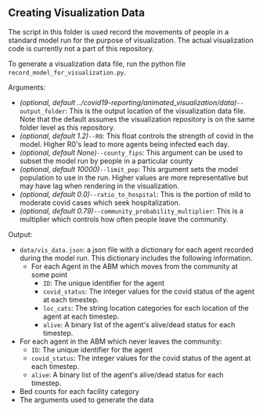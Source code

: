 ## Creating Visualization Data

The script in this folder is used record the movements of people in a standard model run for the purpose of visualization. The actual visualization code is currently not a part of this repository.

To generate a visualization data file, run the python file `record_model_for_visualization.py`.

Arguments:
  * *(optional, default ../covid19-reporting/animated_visualization/data)*`--output_folder`: This is the output location of the visualization data file. Note that the default assumes the visualization repository is on the same folder level as this repository.
  * *(optional, default 1.2)*`--R0`: This float controls the strength of covid in the model. Higher R0's lead to more agents being infected each day.
  * *(optional, default None)*`--county_fips`: This argument can be used to subset the model run by people in a particular county
  * *(optional, default 10000)*`--limit_pop`: This argument sets the model population to use in the run. Higher values are more representative but may have lag when rendering in the visualization.
  * *(optional, default 0.0)*`--ratio_to_hospital`: This is the portion of mild to moderate covid cases which seek hospitalization.
  * *(optional, default 0.79)*`--community_probability_multiplier`: This is a multiplier which controls how often people leave the community.


Output:
  * `data/vis_data.json`: a json file with a dictionary for each agent recorded during the model run. This dictionary includes the following information.
    * For each Agent in the ABM which moves from the community at some point
       * `ID`: The unique identifier for the agent
       * `covid_status`: The integer values for the covid status of the agent at each timestep.
       * `loc_cats`: The string location categories for each location of the agent at each timestep.
       * `alive`: A binary list of the agent's alive/dead status for each timestep.
   * For each agent in the ABM which never leaves the community:
       * `ID`: The unique identifier for the agent
       * `covid_status`: The integer values for the covid status of the agent at each timestep.
       * `alive`: A binary list of the agent's alive/dead status for each timestep.
   * Bed counts for each facility category
   * The arguments used to generate the data
